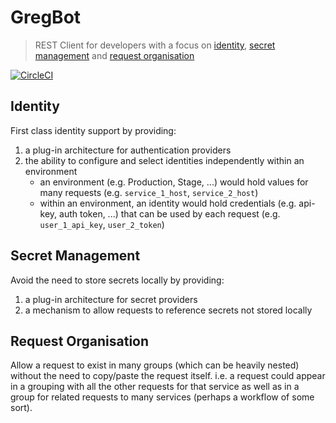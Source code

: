 # GregBot
> REST Client for developers with a focus on [identity](#identity), [secret management](#secret-management) and 
> [request organisation](#request-organisation)

[![CircleCI](https://dl.circleci.com/status-badge/img/gh/michaelcowan/gregbot/tree/master.svg?style=svg)](https://dl.circleci.com/status-badge/redirect/gh/michaelcowan/gregbot/tree/master)

## Identity
First class identity support by providing:
1. a plug-in architecture for authentication providers
2. the ability to configure and select identities independently within an environment 
   * an environment (e.g. Production, Stage, ...) would hold values for many requests 
     (e.g. `service_1_host`, `service_2_host`)
   * within an environment, an identity would hold credentials (e.g. api-key, auth token, ...) that can be used by each
     request (e.g. `user_1_api_key`, `user_2_token`)

## Secret Management
Avoid the need to store secrets locally by providing:
1. a plug-in architecture for secret providers
2. a mechanism to allow requests to reference secrets not stored locally

## Request Organisation
Allow a request to exist in many groups (which can be heavily nested) without the need to copy/paste the request itself.
i.e. a request could appear in a grouping with all the other requests for that service as well as in a group for related
requests to many services (perhaps a workflow of some sort).
